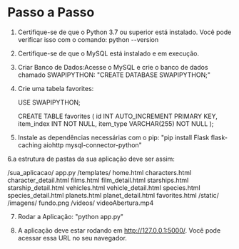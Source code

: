# Passo a Passo
 1. Certifique-se de que o Python 3.7 ou superior está instalado. Você pode verificar isso com o comando: python --version
    
 2. Certifique-se de que o MySQL está instalado e em execução.
 
 3. Criar Banco de Dados:Acesse o MySQL e crie o banco de dados chamado SWAPIPYTHON: "CREATE DATABASE SWAPIPYTHON;"
    
 4. Crie uma tabela favorites:

    USE SWAPIPYTHON;

    CREATE TABLE favorites (
        id INT AUTO_INCREMENT PRIMARY KEY,
        item_index INT NOT NULL,
        item_type VARCHAR(255) NOT NULL
    );


5. Instale as dependências necessárias com o pip: "pip install Flask flask-caching aiohttp mysql-connector-python"
   
6.a estrutura de pastas da sua aplicação deve ser assim:

/sua_aplicacao/
    app.py 
    /templates/
        home.html
        characters.html
        character_detail.html
        films.html
        film_detail.html
        starships.html
        starship_detail.html
        vehicles.html
        vehicle_detail.html
        species.html
        species_detail.html
        planets.html
        planet_detail.html
        favorites.html
    /static/
        /imagens/
            fundo.png
        /videos/
            videoAbertura.mp4
            

7. Rodar a Aplicação: "python app.py"
   
8. A aplicação deve estar rodando em http://127.0.0.1:5000/. Você pode acessar essa URL no seu navegador.
